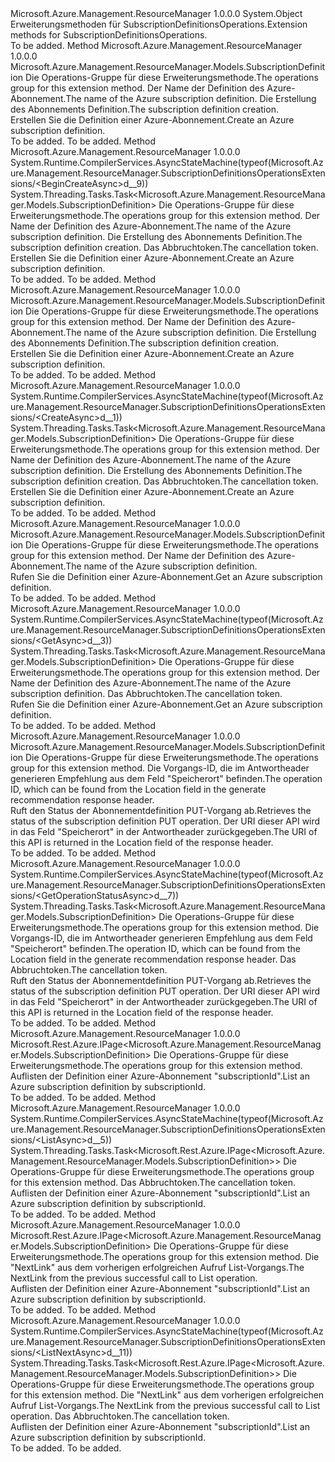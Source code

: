 <Type Name="SubscriptionDefinitionsOperationsExtensions" FullName="Microsoft.Azure.Management.ResourceManager.SubscriptionDefinitionsOperationsExtensions">
  <TypeSignature Language="C#" Value="public static class SubscriptionDefinitionsOperationsExtensions" />
  <TypeSignature Language="ILAsm" Value=".class public auto ansi abstract sealed beforefieldinit SubscriptionDefinitionsOperationsExtensions extends System.Object" />
  <TypeSignature Language="DocId" Value="T:Microsoft.Azure.Management.ResourceManager.SubscriptionDefinitionsOperationsExtensions" />
  <TypeSignature Language="VB.NET" Value="Public Module SubscriptionDefinitionsOperationsExtensions" />
  <TypeSignature Language="F#" Value="type SubscriptionDefinitionsOperationsExtensions = class" />
  <AssemblyInfo>
    <AssemblyName>Microsoft.Azure.Management.ResourceManager</AssemblyName>
    <AssemblyVersion>1.0.0.0</AssemblyVersion>
  </AssemblyInfo>
  <Base>
    <BaseTypeName>System.Object</BaseTypeName>
  </Base>
  <Interfaces />
  <Docs>
    <summary>
            <span data-ttu-id="7067f-101">Erweiterungsmethoden für SubscriptionDefinitionsOperations.</span><span class="sxs-lookup"><span data-stu-id="7067f-101">Extension methods for SubscriptionDefinitionsOperations.</span></span>
            </summary>
    <remarks>To be added.</remarks>
  </Docs>
  <Members>
    <Member MemberName="BeginCreate">
      <MemberSignature Language="C#" Value="public static Microsoft.Azure.Management.ResourceManager.Models.SubscriptionDefinition BeginCreate (this Microsoft.Azure.Management.ResourceManager.ISubscriptionDefinitionsOperations operations, string subscriptionDefinitionName, Microsoft.Azure.Management.ResourceManager.Models.SubscriptionDefinition body);" />
      <MemberSignature Language="ILAsm" Value=".method public static hidebysig class Microsoft.Azure.Management.ResourceManager.Models.SubscriptionDefinition BeginCreate(class Microsoft.Azure.Management.ResourceManager.ISubscriptionDefinitionsOperations operations, string subscriptionDefinitionName, class Microsoft.Azure.Management.ResourceManager.Models.SubscriptionDefinition body) cil managed" />
      <MemberSignature Language="DocId" Value="M:Microsoft.Azure.Management.ResourceManager.SubscriptionDefinitionsOperationsExtensions.BeginCreate(Microsoft.Azure.Management.ResourceManager.ISubscriptionDefinitionsOperations,System.String,Microsoft.Azure.Management.ResourceManager.Models.SubscriptionDefinition)" />
      <MemberSignature Language="VB.NET" Value="&lt;Extension()&gt;&#xA;Public Function BeginCreate (operations As ISubscriptionDefinitionsOperations, subscriptionDefinitionName As String, body As SubscriptionDefinition) As SubscriptionDefinition" />
      <MemberSignature Language="F#" Value="static member BeginCreate : Microsoft.Azure.Management.ResourceManager.ISubscriptionDefinitionsOperations * string * Microsoft.Azure.Management.ResourceManager.Models.SubscriptionDefinition -&gt; Microsoft.Azure.Management.ResourceManager.Models.SubscriptionDefinition" Usage="Microsoft.Azure.Management.ResourceManager.SubscriptionDefinitionsOperationsExtensions.BeginCreate (operations, subscriptionDefinitionName, body)" />
      <MemberType>Method</MemberType>
      <AssemblyInfo>
        <AssemblyName>Microsoft.Azure.Management.ResourceManager</AssemblyName>
        <AssemblyVersion>1.0.0.0</AssemblyVersion>
      </AssemblyInfo>
      <ReturnValue>
        <ReturnType>Microsoft.Azure.Management.ResourceManager.Models.SubscriptionDefinition</ReturnType>
      </ReturnValue>
      <Parameters>
        <Parameter Name="operations" Type="Microsoft.Azure.Management.ResourceManager.ISubscriptionDefinitionsOperations" RefType="this" />
        <Parameter Name="subscriptionDefinitionName" Type="System.String" />
        <Parameter Name="body" Type="Microsoft.Azure.Management.ResourceManager.Models.SubscriptionDefinition" />
      </Parameters>
      <Docs>
        <param name="operations">
            <span data-ttu-id="7067f-102">Die Operations-Gruppe für diese Erweiterungsmethode.</span><span class="sxs-lookup"><span data-stu-id="7067f-102">The operations group for this extension method.</span></span>
            </param>
        <param name="subscriptionDefinitionName">
            <span data-ttu-id="7067f-103">Der Name der Definition des Azure-Abonnement.</span><span class="sxs-lookup"><span data-stu-id="7067f-103">The name of the Azure subscription definition.</span></span>
            </param>
        <param name="body">
            <span data-ttu-id="7067f-104">Die Erstellung des Abonnements Definition.</span><span class="sxs-lookup"><span data-stu-id="7067f-104">The subscription definition creation.</span></span>
            </param>
        <summary>
            <span data-ttu-id="7067f-105">Erstellen Sie die Definition einer Azure-Abonnement.</span><span class="sxs-lookup"><span data-stu-id="7067f-105">Create an Azure subscription definition.</span></span>
            </summary>
        <returns>To be added.</returns>
        <remarks>To be added.</remarks>
      </Docs>
    </Member>
    <Member MemberName="BeginCreateAsync">
      <MemberSignature Language="C#" Value="public static System.Threading.Tasks.Task&lt;Microsoft.Azure.Management.ResourceManager.Models.SubscriptionDefinition&gt; BeginCreateAsync (this Microsoft.Azure.Management.ResourceManager.ISubscriptionDefinitionsOperations operations, string subscriptionDefinitionName, Microsoft.Azure.Management.ResourceManager.Models.SubscriptionDefinition body, System.Threading.CancellationToken cancellationToken = null);" />
      <MemberSignature Language="ILAsm" Value=".method public static hidebysig class System.Threading.Tasks.Task`1&lt;class Microsoft.Azure.Management.ResourceManager.Models.SubscriptionDefinition&gt; BeginCreateAsync(class Microsoft.Azure.Management.ResourceManager.ISubscriptionDefinitionsOperations operations, string subscriptionDefinitionName, class Microsoft.Azure.Management.ResourceManager.Models.SubscriptionDefinition body, valuetype System.Threading.CancellationToken cancellationToken) cil managed" />
      <MemberSignature Language="DocId" Value="M:Microsoft.Azure.Management.ResourceManager.SubscriptionDefinitionsOperationsExtensions.BeginCreateAsync(Microsoft.Azure.Management.ResourceManager.ISubscriptionDefinitionsOperations,System.String,Microsoft.Azure.Management.ResourceManager.Models.SubscriptionDefinition,System.Threading.CancellationToken)" />
      <MemberSignature Language="F#" Value="static member BeginCreateAsync : Microsoft.Azure.Management.ResourceManager.ISubscriptionDefinitionsOperations * string * Microsoft.Azure.Management.ResourceManager.Models.SubscriptionDefinition * System.Threading.CancellationToken -&gt; System.Threading.Tasks.Task&lt;Microsoft.Azure.Management.ResourceManager.Models.SubscriptionDefinition&gt;" Usage="Microsoft.Azure.Management.ResourceManager.SubscriptionDefinitionsOperationsExtensions.BeginCreateAsync (operations, subscriptionDefinitionName, body, cancellationToken)" />
      <MemberType>Method</MemberType>
      <AssemblyInfo>
        <AssemblyName>Microsoft.Azure.Management.ResourceManager</AssemblyName>
        <AssemblyVersion>1.0.0.0</AssemblyVersion>
      </AssemblyInfo>
      <Attributes>
        <Attribute>
          <AttributeName>System.Runtime.CompilerServices.AsyncStateMachine(typeof(Microsoft.Azure.Management.ResourceManager.SubscriptionDefinitionsOperationsExtensions/&lt;BeginCreateAsync&gt;d__9))</AttributeName>
        </Attribute>
      </Attributes>
      <ReturnValue>
        <ReturnType>System.Threading.Tasks.Task&lt;Microsoft.Azure.Management.ResourceManager.Models.SubscriptionDefinition&gt;</ReturnType>
      </ReturnValue>
      <Parameters>
        <Parameter Name="operations" Type="Microsoft.Azure.Management.ResourceManager.ISubscriptionDefinitionsOperations" RefType="this" />
        <Parameter Name="subscriptionDefinitionName" Type="System.String" />
        <Parameter Name="body" Type="Microsoft.Azure.Management.ResourceManager.Models.SubscriptionDefinition" />
        <Parameter Name="cancellationToken" Type="System.Threading.CancellationToken" />
      </Parameters>
      <Docs>
        <param name="operations">
            <span data-ttu-id="7067f-106">Die Operations-Gruppe für diese Erweiterungsmethode.</span><span class="sxs-lookup"><span data-stu-id="7067f-106">The operations group for this extension method.</span></span>
            </param>
        <param name="subscriptionDefinitionName">
            <span data-ttu-id="7067f-107">Der Name der Definition des Azure-Abonnement.</span><span class="sxs-lookup"><span data-stu-id="7067f-107">The name of the Azure subscription definition.</span></span>
            </param>
        <param name="body">
            <span data-ttu-id="7067f-108">Die Erstellung des Abonnements Definition.</span><span class="sxs-lookup"><span data-stu-id="7067f-108">The subscription definition creation.</span></span>
            </param>
        <param name="cancellationToken">
            <span data-ttu-id="7067f-109">Das Abbruchtoken.</span><span class="sxs-lookup"><span data-stu-id="7067f-109">The cancellation token.</span></span>
            </param>
        <summary>
            <span data-ttu-id="7067f-110">Erstellen Sie die Definition einer Azure-Abonnement.</span><span class="sxs-lookup"><span data-stu-id="7067f-110">Create an Azure subscription definition.</span></span>
            </summary>
        <returns>To be added.</returns>
        <remarks>To be added.</remarks>
      </Docs>
    </Member>
    <Member MemberName="Create">
      <MemberSignature Language="C#" Value="public static Microsoft.Azure.Management.ResourceManager.Models.SubscriptionDefinition Create (this Microsoft.Azure.Management.ResourceManager.ISubscriptionDefinitionsOperations operations, string subscriptionDefinitionName, Microsoft.Azure.Management.ResourceManager.Models.SubscriptionDefinition body);" />
      <MemberSignature Language="ILAsm" Value=".method public static hidebysig class Microsoft.Azure.Management.ResourceManager.Models.SubscriptionDefinition Create(class Microsoft.Azure.Management.ResourceManager.ISubscriptionDefinitionsOperations operations, string subscriptionDefinitionName, class Microsoft.Azure.Management.ResourceManager.Models.SubscriptionDefinition body) cil managed" />
      <MemberSignature Language="DocId" Value="M:Microsoft.Azure.Management.ResourceManager.SubscriptionDefinitionsOperationsExtensions.Create(Microsoft.Azure.Management.ResourceManager.ISubscriptionDefinitionsOperations,System.String,Microsoft.Azure.Management.ResourceManager.Models.SubscriptionDefinition)" />
      <MemberSignature Language="VB.NET" Value="&lt;Extension()&gt;&#xA;Public Function Create (operations As ISubscriptionDefinitionsOperations, subscriptionDefinitionName As String, body As SubscriptionDefinition) As SubscriptionDefinition" />
      <MemberSignature Language="F#" Value="static member Create : Microsoft.Azure.Management.ResourceManager.ISubscriptionDefinitionsOperations * string * Microsoft.Azure.Management.ResourceManager.Models.SubscriptionDefinition -&gt; Microsoft.Azure.Management.ResourceManager.Models.SubscriptionDefinition" Usage="Microsoft.Azure.Management.ResourceManager.SubscriptionDefinitionsOperationsExtensions.Create (operations, subscriptionDefinitionName, body)" />
      <MemberType>Method</MemberType>
      <AssemblyInfo>
        <AssemblyName>Microsoft.Azure.Management.ResourceManager</AssemblyName>
        <AssemblyVersion>1.0.0.0</AssemblyVersion>
      </AssemblyInfo>
      <ReturnValue>
        <ReturnType>Microsoft.Azure.Management.ResourceManager.Models.SubscriptionDefinition</ReturnType>
      </ReturnValue>
      <Parameters>
        <Parameter Name="operations" Type="Microsoft.Azure.Management.ResourceManager.ISubscriptionDefinitionsOperations" RefType="this" />
        <Parameter Name="subscriptionDefinitionName" Type="System.String" />
        <Parameter Name="body" Type="Microsoft.Azure.Management.ResourceManager.Models.SubscriptionDefinition" />
      </Parameters>
      <Docs>
        <param name="operations">
            <span data-ttu-id="7067f-111">Die Operations-Gruppe für diese Erweiterungsmethode.</span><span class="sxs-lookup"><span data-stu-id="7067f-111">The operations group for this extension method.</span></span>
            </param>
        <param name="subscriptionDefinitionName">
            <span data-ttu-id="7067f-112">Der Name der Definition des Azure-Abonnement.</span><span class="sxs-lookup"><span data-stu-id="7067f-112">The name of the Azure subscription definition.</span></span>
            </param>
        <param name="body">
            <span data-ttu-id="7067f-113">Die Erstellung des Abonnements Definition.</span><span class="sxs-lookup"><span data-stu-id="7067f-113">The subscription definition creation.</span></span>
            </param>
        <summary>
            <span data-ttu-id="7067f-114">Erstellen Sie die Definition einer Azure-Abonnement.</span><span class="sxs-lookup"><span data-stu-id="7067f-114">Create an Azure subscription definition.</span></span>
            </summary>
        <returns>To be added.</returns>
        <remarks>To be added.</remarks>
      </Docs>
    </Member>
    <Member MemberName="CreateAsync">
      <MemberSignature Language="C#" Value="public static System.Threading.Tasks.Task&lt;Microsoft.Azure.Management.ResourceManager.Models.SubscriptionDefinition&gt; CreateAsync (this Microsoft.Azure.Management.ResourceManager.ISubscriptionDefinitionsOperations operations, string subscriptionDefinitionName, Microsoft.Azure.Management.ResourceManager.Models.SubscriptionDefinition body, System.Threading.CancellationToken cancellationToken = null);" />
      <MemberSignature Language="ILAsm" Value=".method public static hidebysig class System.Threading.Tasks.Task`1&lt;class Microsoft.Azure.Management.ResourceManager.Models.SubscriptionDefinition&gt; CreateAsync(class Microsoft.Azure.Management.ResourceManager.ISubscriptionDefinitionsOperations operations, string subscriptionDefinitionName, class Microsoft.Azure.Management.ResourceManager.Models.SubscriptionDefinition body, valuetype System.Threading.CancellationToken cancellationToken) cil managed" />
      <MemberSignature Language="DocId" Value="M:Microsoft.Azure.Management.ResourceManager.SubscriptionDefinitionsOperationsExtensions.CreateAsync(Microsoft.Azure.Management.ResourceManager.ISubscriptionDefinitionsOperations,System.String,Microsoft.Azure.Management.ResourceManager.Models.SubscriptionDefinition,System.Threading.CancellationToken)" />
      <MemberSignature Language="F#" Value="static member CreateAsync : Microsoft.Azure.Management.ResourceManager.ISubscriptionDefinitionsOperations * string * Microsoft.Azure.Management.ResourceManager.Models.SubscriptionDefinition * System.Threading.CancellationToken -&gt; System.Threading.Tasks.Task&lt;Microsoft.Azure.Management.ResourceManager.Models.SubscriptionDefinition&gt;" Usage="Microsoft.Azure.Management.ResourceManager.SubscriptionDefinitionsOperationsExtensions.CreateAsync (operations, subscriptionDefinitionName, body, cancellationToken)" />
      <MemberType>Method</MemberType>
      <AssemblyInfo>
        <AssemblyName>Microsoft.Azure.Management.ResourceManager</AssemblyName>
        <AssemblyVersion>1.0.0.0</AssemblyVersion>
      </AssemblyInfo>
      <Attributes>
        <Attribute>
          <AttributeName>System.Runtime.CompilerServices.AsyncStateMachine(typeof(Microsoft.Azure.Management.ResourceManager.SubscriptionDefinitionsOperationsExtensions/&lt;CreateAsync&gt;d__1))</AttributeName>
        </Attribute>
      </Attributes>
      <ReturnValue>
        <ReturnType>System.Threading.Tasks.Task&lt;Microsoft.Azure.Management.ResourceManager.Models.SubscriptionDefinition&gt;</ReturnType>
      </ReturnValue>
      <Parameters>
        <Parameter Name="operations" Type="Microsoft.Azure.Management.ResourceManager.ISubscriptionDefinitionsOperations" RefType="this" />
        <Parameter Name="subscriptionDefinitionName" Type="System.String" />
        <Parameter Name="body" Type="Microsoft.Azure.Management.ResourceManager.Models.SubscriptionDefinition" />
        <Parameter Name="cancellationToken" Type="System.Threading.CancellationToken" />
      </Parameters>
      <Docs>
        <param name="operations">
            <span data-ttu-id="7067f-115">Die Operations-Gruppe für diese Erweiterungsmethode.</span><span class="sxs-lookup"><span data-stu-id="7067f-115">The operations group for this extension method.</span></span>
            </param>
        <param name="subscriptionDefinitionName">
            <span data-ttu-id="7067f-116">Der Name der Definition des Azure-Abonnement.</span><span class="sxs-lookup"><span data-stu-id="7067f-116">The name of the Azure subscription definition.</span></span>
            </param>
        <param name="body">
            <span data-ttu-id="7067f-117">Die Erstellung des Abonnements Definition.</span><span class="sxs-lookup"><span data-stu-id="7067f-117">The subscription definition creation.</span></span>
            </param>
        <param name="cancellationToken">
            <span data-ttu-id="7067f-118">Das Abbruchtoken.</span><span class="sxs-lookup"><span data-stu-id="7067f-118">The cancellation token.</span></span>
            </param>
        <summary>
            <span data-ttu-id="7067f-119">Erstellen Sie die Definition einer Azure-Abonnement.</span><span class="sxs-lookup"><span data-stu-id="7067f-119">Create an Azure subscription definition.</span></span>
            </summary>
        <returns>To be added.</returns>
        <remarks>To be added.</remarks>
      </Docs>
    </Member>
    <Member MemberName="Get">
      <MemberSignature Language="C#" Value="public static Microsoft.Azure.Management.ResourceManager.Models.SubscriptionDefinition Get (this Microsoft.Azure.Management.ResourceManager.ISubscriptionDefinitionsOperations operations, string subscriptionDefinitionName);" />
      <MemberSignature Language="ILAsm" Value=".method public static hidebysig class Microsoft.Azure.Management.ResourceManager.Models.SubscriptionDefinition Get(class Microsoft.Azure.Management.ResourceManager.ISubscriptionDefinitionsOperations operations, string subscriptionDefinitionName) cil managed" />
      <MemberSignature Language="DocId" Value="M:Microsoft.Azure.Management.ResourceManager.SubscriptionDefinitionsOperationsExtensions.Get(Microsoft.Azure.Management.ResourceManager.ISubscriptionDefinitionsOperations,System.String)" />
      <MemberSignature Language="VB.NET" Value="&lt;Extension()&gt;&#xA;Public Function Get (operations As ISubscriptionDefinitionsOperations, subscriptionDefinitionName As String) As SubscriptionDefinition" />
      <MemberSignature Language="F#" Value="static member Get : Microsoft.Azure.Management.ResourceManager.ISubscriptionDefinitionsOperations * string -&gt; Microsoft.Azure.Management.ResourceManager.Models.SubscriptionDefinition" Usage="Microsoft.Azure.Management.ResourceManager.SubscriptionDefinitionsOperationsExtensions.Get (operations, subscriptionDefinitionName)" />
      <MemberType>Method</MemberType>
      <AssemblyInfo>
        <AssemblyName>Microsoft.Azure.Management.ResourceManager</AssemblyName>
        <AssemblyVersion>1.0.0.0</AssemblyVersion>
      </AssemblyInfo>
      <ReturnValue>
        <ReturnType>Microsoft.Azure.Management.ResourceManager.Models.SubscriptionDefinition</ReturnType>
      </ReturnValue>
      <Parameters>
        <Parameter Name="operations" Type="Microsoft.Azure.Management.ResourceManager.ISubscriptionDefinitionsOperations" RefType="this" />
        <Parameter Name="subscriptionDefinitionName" Type="System.String" />
      </Parameters>
      <Docs>
        <param name="operations">
            <span data-ttu-id="7067f-120">Die Operations-Gruppe für diese Erweiterungsmethode.</span><span class="sxs-lookup"><span data-stu-id="7067f-120">The operations group for this extension method.</span></span>
            </param>
        <param name="subscriptionDefinitionName">
            <span data-ttu-id="7067f-121">Der Name der Definition des Azure-Abonnement.</span><span class="sxs-lookup"><span data-stu-id="7067f-121">The name of the Azure subscription definition.</span></span>
            </param>
        <summary>
            <span data-ttu-id="7067f-122">Rufen Sie die Definition einer Azure-Abonnement.</span><span class="sxs-lookup"><span data-stu-id="7067f-122">Get an Azure subscription definition.</span></span>
            </summary>
        <returns>To be added.</returns>
        <remarks>To be added.</remarks>
      </Docs>
    </Member>
    <Member MemberName="GetAsync">
      <MemberSignature Language="C#" Value="public static System.Threading.Tasks.Task&lt;Microsoft.Azure.Management.ResourceManager.Models.SubscriptionDefinition&gt; GetAsync (this Microsoft.Azure.Management.ResourceManager.ISubscriptionDefinitionsOperations operations, string subscriptionDefinitionName, System.Threading.CancellationToken cancellationToken = null);" />
      <MemberSignature Language="ILAsm" Value=".method public static hidebysig class System.Threading.Tasks.Task`1&lt;class Microsoft.Azure.Management.ResourceManager.Models.SubscriptionDefinition&gt; GetAsync(class Microsoft.Azure.Management.ResourceManager.ISubscriptionDefinitionsOperations operations, string subscriptionDefinitionName, valuetype System.Threading.CancellationToken cancellationToken) cil managed" />
      <MemberSignature Language="DocId" Value="M:Microsoft.Azure.Management.ResourceManager.SubscriptionDefinitionsOperationsExtensions.GetAsync(Microsoft.Azure.Management.ResourceManager.ISubscriptionDefinitionsOperations,System.String,System.Threading.CancellationToken)" />
      <MemberSignature Language="F#" Value="static member GetAsync : Microsoft.Azure.Management.ResourceManager.ISubscriptionDefinitionsOperations * string * System.Threading.CancellationToken -&gt; System.Threading.Tasks.Task&lt;Microsoft.Azure.Management.ResourceManager.Models.SubscriptionDefinition&gt;" Usage="Microsoft.Azure.Management.ResourceManager.SubscriptionDefinitionsOperationsExtensions.GetAsync (operations, subscriptionDefinitionName, cancellationToken)" />
      <MemberType>Method</MemberType>
      <AssemblyInfo>
        <AssemblyName>Microsoft.Azure.Management.ResourceManager</AssemblyName>
        <AssemblyVersion>1.0.0.0</AssemblyVersion>
      </AssemblyInfo>
      <Attributes>
        <Attribute>
          <AttributeName>System.Runtime.CompilerServices.AsyncStateMachine(typeof(Microsoft.Azure.Management.ResourceManager.SubscriptionDefinitionsOperationsExtensions/&lt;GetAsync&gt;d__3))</AttributeName>
        </Attribute>
      </Attributes>
      <ReturnValue>
        <ReturnType>System.Threading.Tasks.Task&lt;Microsoft.Azure.Management.ResourceManager.Models.SubscriptionDefinition&gt;</ReturnType>
      </ReturnValue>
      <Parameters>
        <Parameter Name="operations" Type="Microsoft.Azure.Management.ResourceManager.ISubscriptionDefinitionsOperations" RefType="this" />
        <Parameter Name="subscriptionDefinitionName" Type="System.String" />
        <Parameter Name="cancellationToken" Type="System.Threading.CancellationToken" />
      </Parameters>
      <Docs>
        <param name="operations">
            <span data-ttu-id="7067f-123">Die Operations-Gruppe für diese Erweiterungsmethode.</span><span class="sxs-lookup"><span data-stu-id="7067f-123">The operations group for this extension method.</span></span>
            </param>
        <param name="subscriptionDefinitionName">
            <span data-ttu-id="7067f-124">Der Name der Definition des Azure-Abonnement.</span><span class="sxs-lookup"><span data-stu-id="7067f-124">The name of the Azure subscription definition.</span></span>
            </param>
        <param name="cancellationToken">
            <span data-ttu-id="7067f-125">Das Abbruchtoken.</span><span class="sxs-lookup"><span data-stu-id="7067f-125">The cancellation token.</span></span>
            </param>
        <summary>
            <span data-ttu-id="7067f-126">Rufen Sie die Definition einer Azure-Abonnement.</span><span class="sxs-lookup"><span data-stu-id="7067f-126">Get an Azure subscription definition.</span></span>
            </summary>
        <returns>To be added.</returns>
        <remarks>To be added.</remarks>
      </Docs>
    </Member>
    <Member MemberName="GetOperationStatus">
      <MemberSignature Language="C#" Value="public static Microsoft.Azure.Management.ResourceManager.Models.SubscriptionDefinition GetOperationStatus (this Microsoft.Azure.Management.ResourceManager.ISubscriptionDefinitionsOperations operations, Guid operationId);" />
      <MemberSignature Language="ILAsm" Value=".method public static hidebysig class Microsoft.Azure.Management.ResourceManager.Models.SubscriptionDefinition GetOperationStatus(class Microsoft.Azure.Management.ResourceManager.ISubscriptionDefinitionsOperations operations, valuetype System.Guid operationId) cil managed" />
      <MemberSignature Language="DocId" Value="M:Microsoft.Azure.Management.ResourceManager.SubscriptionDefinitionsOperationsExtensions.GetOperationStatus(Microsoft.Azure.Management.ResourceManager.ISubscriptionDefinitionsOperations,System.Guid)" />
      <MemberSignature Language="VB.NET" Value="&lt;Extension()&gt;&#xA;Public Function GetOperationStatus (operations As ISubscriptionDefinitionsOperations, operationId As Guid) As SubscriptionDefinition" />
      <MemberSignature Language="F#" Value="static member GetOperationStatus : Microsoft.Azure.Management.ResourceManager.ISubscriptionDefinitionsOperations * Guid -&gt; Microsoft.Azure.Management.ResourceManager.Models.SubscriptionDefinition" Usage="Microsoft.Azure.Management.ResourceManager.SubscriptionDefinitionsOperationsExtensions.GetOperationStatus (operations, operationId)" />
      <MemberType>Method</MemberType>
      <AssemblyInfo>
        <AssemblyName>Microsoft.Azure.Management.ResourceManager</AssemblyName>
        <AssemblyVersion>1.0.0.0</AssemblyVersion>
      </AssemblyInfo>
      <ReturnValue>
        <ReturnType>Microsoft.Azure.Management.ResourceManager.Models.SubscriptionDefinition</ReturnType>
      </ReturnValue>
      <Parameters>
        <Parameter Name="operations" Type="Microsoft.Azure.Management.ResourceManager.ISubscriptionDefinitionsOperations" RefType="this" />
        <Parameter Name="operationId" Type="System.Guid" />
      </Parameters>
      <Docs>
        <param name="operations">
            <span data-ttu-id="7067f-127">Die Operations-Gruppe für diese Erweiterungsmethode.</span><span class="sxs-lookup"><span data-stu-id="7067f-127">The operations group for this extension method.</span></span>
            </param>
        <param name="operationId">
            <span data-ttu-id="7067f-128">Die Vorgangs-ID, die im Antwortheader generieren Empfehlung aus dem Feld "Speicherort" befinden.</span><span class="sxs-lookup"><span data-stu-id="7067f-128">The operation ID, which can be found from the Location field in the generate recommendation response header.</span></span>
            </param>
        <summary>
            <span data-ttu-id="7067f-129">Ruft den Status der Abonnementdefinition PUT-Vorgang ab.</span><span class="sxs-lookup"><span data-stu-id="7067f-129">Retrieves the status of the subscription definition PUT operation.</span></span> <span data-ttu-id="7067f-130">Der URI dieser API wird in das Feld "Speicherort" in der Antwortheader zurückgegeben.</span><span class="sxs-lookup"><span data-stu-id="7067f-130">The URI of this API is returned in the Location field of the response header.</span></span>
            </summary>
        <returns>To be added.</returns>
        <remarks>To be added.</remarks>
      </Docs>
    </Member>
    <Member MemberName="GetOperationStatusAsync">
      <MemberSignature Language="C#" Value="public static System.Threading.Tasks.Task&lt;Microsoft.Azure.Management.ResourceManager.Models.SubscriptionDefinition&gt; GetOperationStatusAsync (this Microsoft.Azure.Management.ResourceManager.ISubscriptionDefinitionsOperations operations, Guid operationId, System.Threading.CancellationToken cancellationToken = null);" />
      <MemberSignature Language="ILAsm" Value=".method public static hidebysig class System.Threading.Tasks.Task`1&lt;class Microsoft.Azure.Management.ResourceManager.Models.SubscriptionDefinition&gt; GetOperationStatusAsync(class Microsoft.Azure.Management.ResourceManager.ISubscriptionDefinitionsOperations operations, valuetype System.Guid operationId, valuetype System.Threading.CancellationToken cancellationToken) cil managed" />
      <MemberSignature Language="DocId" Value="M:Microsoft.Azure.Management.ResourceManager.SubscriptionDefinitionsOperationsExtensions.GetOperationStatusAsync(Microsoft.Azure.Management.ResourceManager.ISubscriptionDefinitionsOperations,System.Guid,System.Threading.CancellationToken)" />
      <MemberSignature Language="F#" Value="static member GetOperationStatusAsync : Microsoft.Azure.Management.ResourceManager.ISubscriptionDefinitionsOperations * Guid * System.Threading.CancellationToken -&gt; System.Threading.Tasks.Task&lt;Microsoft.Azure.Management.ResourceManager.Models.SubscriptionDefinition&gt;" Usage="Microsoft.Azure.Management.ResourceManager.SubscriptionDefinitionsOperationsExtensions.GetOperationStatusAsync (operations, operationId, cancellationToken)" />
      <MemberType>Method</MemberType>
      <AssemblyInfo>
        <AssemblyName>Microsoft.Azure.Management.ResourceManager</AssemblyName>
        <AssemblyVersion>1.0.0.0</AssemblyVersion>
      </AssemblyInfo>
      <Attributes>
        <Attribute>
          <AttributeName>System.Runtime.CompilerServices.AsyncStateMachine(typeof(Microsoft.Azure.Management.ResourceManager.SubscriptionDefinitionsOperationsExtensions/&lt;GetOperationStatusAsync&gt;d__7))</AttributeName>
        </Attribute>
      </Attributes>
      <ReturnValue>
        <ReturnType>System.Threading.Tasks.Task&lt;Microsoft.Azure.Management.ResourceManager.Models.SubscriptionDefinition&gt;</ReturnType>
      </ReturnValue>
      <Parameters>
        <Parameter Name="operations" Type="Microsoft.Azure.Management.ResourceManager.ISubscriptionDefinitionsOperations" RefType="this" />
        <Parameter Name="operationId" Type="System.Guid" />
        <Parameter Name="cancellationToken" Type="System.Threading.CancellationToken" />
      </Parameters>
      <Docs>
        <param name="operations">
            <span data-ttu-id="7067f-131">Die Operations-Gruppe für diese Erweiterungsmethode.</span><span class="sxs-lookup"><span data-stu-id="7067f-131">The operations group for this extension method.</span></span>
            </param>
        <param name="operationId">
            <span data-ttu-id="7067f-132">Die Vorgangs-ID, die im Antwortheader generieren Empfehlung aus dem Feld "Speicherort" befinden.</span><span class="sxs-lookup"><span data-stu-id="7067f-132">The operation ID, which can be found from the Location field in the generate recommendation response header.</span></span>
            </param>
        <param name="cancellationToken">
            <span data-ttu-id="7067f-133">Das Abbruchtoken.</span><span class="sxs-lookup"><span data-stu-id="7067f-133">The cancellation token.</span></span>
            </param>
        <summary>
            <span data-ttu-id="7067f-134">Ruft den Status der Abonnementdefinition PUT-Vorgang ab.</span><span class="sxs-lookup"><span data-stu-id="7067f-134">Retrieves the status of the subscription definition PUT operation.</span></span> <span data-ttu-id="7067f-135">Der URI dieser API wird in das Feld "Speicherort" in der Antwortheader zurückgegeben.</span><span class="sxs-lookup"><span data-stu-id="7067f-135">The URI of this API is returned in the Location field of the response header.</span></span>
            </summary>
        <returns>To be added.</returns>
        <remarks>To be added.</remarks>
      </Docs>
    </Member>
    <Member MemberName="List">
      <MemberSignature Language="C#" Value="public static Microsoft.Rest.Azure.IPage&lt;Microsoft.Azure.Management.ResourceManager.Models.SubscriptionDefinition&gt; List (this Microsoft.Azure.Management.ResourceManager.ISubscriptionDefinitionsOperations operations);" />
      <MemberSignature Language="ILAsm" Value=".method public static hidebysig class Microsoft.Rest.Azure.IPage`1&lt;class Microsoft.Azure.Management.ResourceManager.Models.SubscriptionDefinition&gt; List(class Microsoft.Azure.Management.ResourceManager.ISubscriptionDefinitionsOperations operations) cil managed" />
      <MemberSignature Language="DocId" Value="M:Microsoft.Azure.Management.ResourceManager.SubscriptionDefinitionsOperationsExtensions.List(Microsoft.Azure.Management.ResourceManager.ISubscriptionDefinitionsOperations)" />
      <MemberSignature Language="VB.NET" Value="&lt;Extension()&gt;&#xA;Public Function List (operations As ISubscriptionDefinitionsOperations) As IPage(Of SubscriptionDefinition)" />
      <MemberSignature Language="F#" Value="static member List : Microsoft.Azure.Management.ResourceManager.ISubscriptionDefinitionsOperations -&gt; Microsoft.Rest.Azure.IPage&lt;Microsoft.Azure.Management.ResourceManager.Models.SubscriptionDefinition&gt;" Usage="Microsoft.Azure.Management.ResourceManager.SubscriptionDefinitionsOperationsExtensions.List operations" />
      <MemberType>Method</MemberType>
      <AssemblyInfo>
        <AssemblyName>Microsoft.Azure.Management.ResourceManager</AssemblyName>
        <AssemblyVersion>1.0.0.0</AssemblyVersion>
      </AssemblyInfo>
      <ReturnValue>
        <ReturnType>Microsoft.Rest.Azure.IPage&lt;Microsoft.Azure.Management.ResourceManager.Models.SubscriptionDefinition&gt;</ReturnType>
      </ReturnValue>
      <Parameters>
        <Parameter Name="operations" Type="Microsoft.Azure.Management.ResourceManager.ISubscriptionDefinitionsOperations" RefType="this" />
      </Parameters>
      <Docs>
        <param name="operations">
            <span data-ttu-id="7067f-136">Die Operations-Gruppe für diese Erweiterungsmethode.</span><span class="sxs-lookup"><span data-stu-id="7067f-136">The operations group for this extension method.</span></span>
            </param>
        <summary>
            <span data-ttu-id="7067f-137">Auflisten der Definition einer Azure-Abonnement "subscriptionId".</span><span class="sxs-lookup"><span data-stu-id="7067f-137">List an Azure subscription definition by subscriptionId.</span></span>
            </summary>
        <returns>To be added.</returns>
        <remarks>To be added.</remarks>
      </Docs>
    </Member>
    <Member MemberName="ListAsync">
      <MemberSignature Language="C#" Value="public static System.Threading.Tasks.Task&lt;Microsoft.Rest.Azure.IPage&lt;Microsoft.Azure.Management.ResourceManager.Models.SubscriptionDefinition&gt;&gt; ListAsync (this Microsoft.Azure.Management.ResourceManager.ISubscriptionDefinitionsOperations operations, System.Threading.CancellationToken cancellationToken = null);" />
      <MemberSignature Language="ILAsm" Value=".method public static hidebysig class System.Threading.Tasks.Task`1&lt;class Microsoft.Rest.Azure.IPage`1&lt;class Microsoft.Azure.Management.ResourceManager.Models.SubscriptionDefinition&gt;&gt; ListAsync(class Microsoft.Azure.Management.ResourceManager.ISubscriptionDefinitionsOperations operations, valuetype System.Threading.CancellationToken cancellationToken) cil managed" />
      <MemberSignature Language="DocId" Value="M:Microsoft.Azure.Management.ResourceManager.SubscriptionDefinitionsOperationsExtensions.ListAsync(Microsoft.Azure.Management.ResourceManager.ISubscriptionDefinitionsOperations,System.Threading.CancellationToken)" />
      <MemberSignature Language="F#" Value="static member ListAsync : Microsoft.Azure.Management.ResourceManager.ISubscriptionDefinitionsOperations * System.Threading.CancellationToken -&gt; System.Threading.Tasks.Task&lt;Microsoft.Rest.Azure.IPage&lt;Microsoft.Azure.Management.ResourceManager.Models.SubscriptionDefinition&gt;&gt;" Usage="Microsoft.Azure.Management.ResourceManager.SubscriptionDefinitionsOperationsExtensions.ListAsync (operations, cancellationToken)" />
      <MemberType>Method</MemberType>
      <AssemblyInfo>
        <AssemblyName>Microsoft.Azure.Management.ResourceManager</AssemblyName>
        <AssemblyVersion>1.0.0.0</AssemblyVersion>
      </AssemblyInfo>
      <Attributes>
        <Attribute>
          <AttributeName>System.Runtime.CompilerServices.AsyncStateMachine(typeof(Microsoft.Azure.Management.ResourceManager.SubscriptionDefinitionsOperationsExtensions/&lt;ListAsync&gt;d__5))</AttributeName>
        </Attribute>
      </Attributes>
      <ReturnValue>
        <ReturnType>System.Threading.Tasks.Task&lt;Microsoft.Rest.Azure.IPage&lt;Microsoft.Azure.Management.ResourceManager.Models.SubscriptionDefinition&gt;&gt;</ReturnType>
      </ReturnValue>
      <Parameters>
        <Parameter Name="operations" Type="Microsoft.Azure.Management.ResourceManager.ISubscriptionDefinitionsOperations" RefType="this" />
        <Parameter Name="cancellationToken" Type="System.Threading.CancellationToken" />
      </Parameters>
      <Docs>
        <param name="operations">
            <span data-ttu-id="7067f-138">Die Operations-Gruppe für diese Erweiterungsmethode.</span><span class="sxs-lookup"><span data-stu-id="7067f-138">The operations group for this extension method.</span></span>
            </param>
        <param name="cancellationToken">
            <span data-ttu-id="7067f-139">Das Abbruchtoken.</span><span class="sxs-lookup"><span data-stu-id="7067f-139">The cancellation token.</span></span>
            </param>
        <summary>
            <span data-ttu-id="7067f-140">Auflisten der Definition einer Azure-Abonnement "subscriptionId".</span><span class="sxs-lookup"><span data-stu-id="7067f-140">List an Azure subscription definition by subscriptionId.</span></span>
            </summary>
        <returns>To be added.</returns>
        <remarks>To be added.</remarks>
      </Docs>
    </Member>
    <Member MemberName="ListNext">
      <MemberSignature Language="C#" Value="public static Microsoft.Rest.Azure.IPage&lt;Microsoft.Azure.Management.ResourceManager.Models.SubscriptionDefinition&gt; ListNext (this Microsoft.Azure.Management.ResourceManager.ISubscriptionDefinitionsOperations operations, string nextPageLink);" />
      <MemberSignature Language="ILAsm" Value=".method public static hidebysig class Microsoft.Rest.Azure.IPage`1&lt;class Microsoft.Azure.Management.ResourceManager.Models.SubscriptionDefinition&gt; ListNext(class Microsoft.Azure.Management.ResourceManager.ISubscriptionDefinitionsOperations operations, string nextPageLink) cil managed" />
      <MemberSignature Language="DocId" Value="M:Microsoft.Azure.Management.ResourceManager.SubscriptionDefinitionsOperationsExtensions.ListNext(Microsoft.Azure.Management.ResourceManager.ISubscriptionDefinitionsOperations,System.String)" />
      <MemberSignature Language="VB.NET" Value="&lt;Extension()&gt;&#xA;Public Function ListNext (operations As ISubscriptionDefinitionsOperations, nextPageLink As String) As IPage(Of SubscriptionDefinition)" />
      <MemberSignature Language="F#" Value="static member ListNext : Microsoft.Azure.Management.ResourceManager.ISubscriptionDefinitionsOperations * string -&gt; Microsoft.Rest.Azure.IPage&lt;Microsoft.Azure.Management.ResourceManager.Models.SubscriptionDefinition&gt;" Usage="Microsoft.Azure.Management.ResourceManager.SubscriptionDefinitionsOperationsExtensions.ListNext (operations, nextPageLink)" />
      <MemberType>Method</MemberType>
      <AssemblyInfo>
        <AssemblyName>Microsoft.Azure.Management.ResourceManager</AssemblyName>
        <AssemblyVersion>1.0.0.0</AssemblyVersion>
      </AssemblyInfo>
      <ReturnValue>
        <ReturnType>Microsoft.Rest.Azure.IPage&lt;Microsoft.Azure.Management.ResourceManager.Models.SubscriptionDefinition&gt;</ReturnType>
      </ReturnValue>
      <Parameters>
        <Parameter Name="operations" Type="Microsoft.Azure.Management.ResourceManager.ISubscriptionDefinitionsOperations" RefType="this" />
        <Parameter Name="nextPageLink" Type="System.String" />
      </Parameters>
      <Docs>
        <param name="operations">
            <span data-ttu-id="7067f-141">Die Operations-Gruppe für diese Erweiterungsmethode.</span><span class="sxs-lookup"><span data-stu-id="7067f-141">The operations group for this extension method.</span></span>
            </param>
        <param name="nextPageLink">
            <span data-ttu-id="7067f-142">Die "NextLink" aus dem vorherigen erfolgreichen Aufruf List-Vorgangs.</span><span class="sxs-lookup"><span data-stu-id="7067f-142">The NextLink from the previous successful call to List operation.</span></span>
            </param>
        <summary>
            <span data-ttu-id="7067f-143">Auflisten der Definition einer Azure-Abonnement "subscriptionId".</span><span class="sxs-lookup"><span data-stu-id="7067f-143">List an Azure subscription definition by subscriptionId.</span></span>
            </summary>
        <returns>To be added.</returns>
        <remarks>To be added.</remarks>
      </Docs>
    </Member>
    <Member MemberName="ListNextAsync">
      <MemberSignature Language="C#" Value="public static System.Threading.Tasks.Task&lt;Microsoft.Rest.Azure.IPage&lt;Microsoft.Azure.Management.ResourceManager.Models.SubscriptionDefinition&gt;&gt; ListNextAsync (this Microsoft.Azure.Management.ResourceManager.ISubscriptionDefinitionsOperations operations, string nextPageLink, System.Threading.CancellationToken cancellationToken = null);" />
      <MemberSignature Language="ILAsm" Value=".method public static hidebysig class System.Threading.Tasks.Task`1&lt;class Microsoft.Rest.Azure.IPage`1&lt;class Microsoft.Azure.Management.ResourceManager.Models.SubscriptionDefinition&gt;&gt; ListNextAsync(class Microsoft.Azure.Management.ResourceManager.ISubscriptionDefinitionsOperations operations, string nextPageLink, valuetype System.Threading.CancellationToken cancellationToken) cil managed" />
      <MemberSignature Language="DocId" Value="M:Microsoft.Azure.Management.ResourceManager.SubscriptionDefinitionsOperationsExtensions.ListNextAsync(Microsoft.Azure.Management.ResourceManager.ISubscriptionDefinitionsOperations,System.String,System.Threading.CancellationToken)" />
      <MemberSignature Language="F#" Value="static member ListNextAsync : Microsoft.Azure.Management.ResourceManager.ISubscriptionDefinitionsOperations * string * System.Threading.CancellationToken -&gt; System.Threading.Tasks.Task&lt;Microsoft.Rest.Azure.IPage&lt;Microsoft.Azure.Management.ResourceManager.Models.SubscriptionDefinition&gt;&gt;" Usage="Microsoft.Azure.Management.ResourceManager.SubscriptionDefinitionsOperationsExtensions.ListNextAsync (operations, nextPageLink, cancellationToken)" />
      <MemberType>Method</MemberType>
      <AssemblyInfo>
        <AssemblyName>Microsoft.Azure.Management.ResourceManager</AssemblyName>
        <AssemblyVersion>1.0.0.0</AssemblyVersion>
      </AssemblyInfo>
      <Attributes>
        <Attribute>
          <AttributeName>System.Runtime.CompilerServices.AsyncStateMachine(typeof(Microsoft.Azure.Management.ResourceManager.SubscriptionDefinitionsOperationsExtensions/&lt;ListNextAsync&gt;d__11))</AttributeName>
        </Attribute>
      </Attributes>
      <ReturnValue>
        <ReturnType>System.Threading.Tasks.Task&lt;Microsoft.Rest.Azure.IPage&lt;Microsoft.Azure.Management.ResourceManager.Models.SubscriptionDefinition&gt;&gt;</ReturnType>
      </ReturnValue>
      <Parameters>
        <Parameter Name="operations" Type="Microsoft.Azure.Management.ResourceManager.ISubscriptionDefinitionsOperations" RefType="this" />
        <Parameter Name="nextPageLink" Type="System.String" />
        <Parameter Name="cancellationToken" Type="System.Threading.CancellationToken" />
      </Parameters>
      <Docs>
        <param name="operations">
            <span data-ttu-id="7067f-144">Die Operations-Gruppe für diese Erweiterungsmethode.</span><span class="sxs-lookup"><span data-stu-id="7067f-144">The operations group for this extension method.</span></span>
            </param>
        <param name="nextPageLink">
            <span data-ttu-id="7067f-145">Die "NextLink" aus dem vorherigen erfolgreichen Aufruf List-Vorgangs.</span><span class="sxs-lookup"><span data-stu-id="7067f-145">The NextLink from the previous successful call to List operation.</span></span>
            </param>
        <param name="cancellationToken">
            <span data-ttu-id="7067f-146">Das Abbruchtoken.</span><span class="sxs-lookup"><span data-stu-id="7067f-146">The cancellation token.</span></span>
            </param>
        <summary>
            <span data-ttu-id="7067f-147">Auflisten der Definition einer Azure-Abonnement "subscriptionId".</span><span class="sxs-lookup"><span data-stu-id="7067f-147">List an Azure subscription definition by subscriptionId.</span></span>
            </summary>
        <returns>To be added.</returns>
        <remarks>To be added.</remarks>
      </Docs>
    </Member>
  </Members>
</Type>